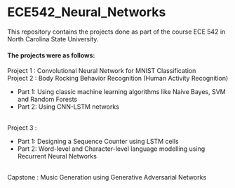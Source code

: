 # ECE542_Neural_Networks
This repository contains the projects done as part of the course ECE 542 in North Carolina State University.

#### The projects were as follows:

Project 1 : Convolutional Neural Network for MNIST Classification <br/>
Project 2 : Body Rocking Behavior Recognition (Human Activity Recognition) <br/>
            <ul>
            <li>Part 1: Using classic machine learning algorithms like Naive Bayes, SVM and Random Forests </li>
            <li> Part 2: Using CNN-LSTM networks </li>
            </ul></br>
Project 3 : 
            <ul>
            <li>Part 1: Designing a Sequence Counter using LSTM cells </li>
            <li>Part 2: Word-level and Character-level language modelling using Recurrent Neural Networks</li>
            </ul></br>
Capstone  : Music Generation using Generative Adversarial Networks <br/> 
